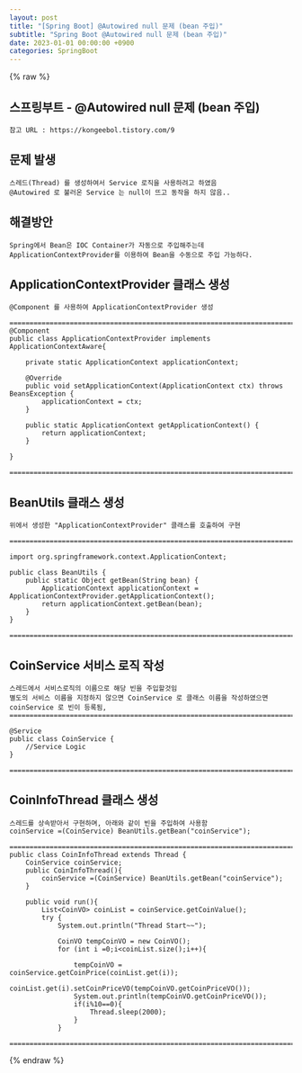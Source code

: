 ```yaml
---
layout: post
title: "[Spring Boot] @Autowired null 문제 (bean 주입)"
subtitle: "Spring Boot @Autowired null 문제 (bean 주입)"
date: 2023-01-01 00:00:00 +0900
categories: SpringBoot
---
```

{% raw %}
## 스프링부트 - @Autowired null 문제 (bean 주입)  
	참고 URL : https://kongeebol.tistory.com/9  
  
## 문제 발생  
	스레드(Thread) 를 생성하여서 Service 로직을 사용하려고 하였음  
	@Autowired 로 불러온 Service 는 null이 뜨고 동작을 하지 않음..  
  
## 해결방안  
	Spring에서 Bean은 IOC Container가 자동으로 주입해주는데  
	ApplicationContextProvider를 이용하여 Bean을 수동으로 주입 가능하다.  
  
## ApplicationContextProvider  클래스 생성  
  
	@Component 를 사용하여 ApplicationContextProvider 생성  
  
	=================================================================================================================  
	@Component  
	public class ApplicationContextProvider implements ApplicationContextAware{  
  
		private static ApplicationContext applicationContext;  
  
		@Override  
		public void setApplicationContext(ApplicationContext ctx) throws BeansException {  
			applicationContext = ctx;  
		}  
  
		public static ApplicationContext getApplicationContext() {  
			return applicationContext;  
		}  
  
	}  
  
	=================================================================================================================  
  
## BeanUtils 클래스 생성  
  
	위에서 생성한 "ApplicationContextProvider" 클래스를 호출하여 구현  
  
	=================================================================================================================  
  
	import org.springframework.context.ApplicationContext;  
  
	public class BeanUtils {  
		public static Object getBean(String bean) {  
			ApplicationContext applicationContext = ApplicationContextProvider.getApplicationContext();  
			return applicationContext.getBean(bean);  
		}  
	}  
  
	=================================================================================================================  
  
## CoinService 서비스 로직 작성  
	스레드에서 서비스로직의 이름으로 해당 빈을 주입할것임  
	별도의 서비스 이름을 지정하지 않으면 CoinService 로 클래스 이름을 작성하였으면 coinService 로 빈이 등록됨,  
	=================================================================================================================  
  
	@Service  
	public class CoinService {  
		//Service Logic  
	}  
  
	=================================================================================================================  
  
## CoinInfoThread 클래스 생성  
  
	스레드를 상속받아서 구현하며, 아래와 같이 빈을 주입하여 사용함  
	coinService =(CoinService) BeanUtils.getBean("coinService");  
  
	=================================================================================================================  
	public class CoinInfoThread extends Thread {  
		CoinService coinService;  
		public CoinInfoThread(){  
			coinService =(CoinService) BeanUtils.getBean("coinService");  
		}  
  
		public void run(){  
			List<CoinVO> coinList = coinService.getCoinValue();  
			try {  
				System.out.println("Thread Start~~");  
  
				CoinVO tempCoinVO = new CoinVO();  
				for (int i =0;i<coinList.size();i++){  
  
					tempCoinVO = coinService.getCoinPrice(coinList.get(i));  
					coinList.get(i).setCoinPriceVO(tempCoinVO.getCoinPriceVO());  
					System.out.println(tempCoinVO.getCoinPriceVO());  
					if(i%10==0){  
						Thread.sleep(2000);  
					}  
				}  
  
	=================================================================================================================  
  
                                                                                                                                                                                                                                                                                                                                                                                                                                                                                                                                                                                                                                                                                                                                                                                                                                                                                                                                                                                                                                                                                                                                                                                                                                                                                                                                                                                                                                                                                                                                                                                                                                                                                                                                                                                                                                                                                                                                                                                                                                                                                                                                                                                                                                                                                                                                                                                                                                                                                                                                                                                                                                                                                                                                                                                                                                                                                                                                                                                                                                                                                                                                                                                                                                                                                                                                                                                                           

{% endraw %}
